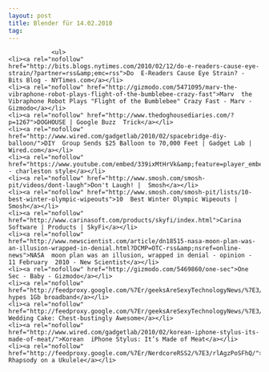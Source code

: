 ```yaml
---
layout: post
title: Blender für 14.02.2010
tag: 
---
```



                <ul>
    <li><a rel="nofollow" href="http://bits.blogs.nytimes.com/2010/02/12/do-e-readers-cause-eye-strain/?partner=rss&amp;emc=rss">Do  E-Readers Cause Eye Strain? - Bits Blog - NYTimes.com</a></li>
    <li><a rel="nofollow" href="http://gizmodo.com/5471095/marv-the-vibraphone-robot-plays-flight-of-the-bumblebee-crazy-fast">Marv  the Vibraphone Robot Plays "Flight of the Bumblebee" Crazy Fast - Marv -  Gizmodo</a></li>
    <li><a rel="nofollow" href="http://www.thedoghousediaries.com/?p=1267">DOGHOUSE | Google Buzz  Trick</a></li>
    <li><a rel="nofollow" href="http://www.wired.com/gadgetlab/2010/02/spacebridge-diy-balloon/">DIY  Group Sends $25 Balloon to 70,000 Feet | Gadget Lab | Wired.com</a></li>
    <li><a rel="nofollow" href="https://www.youtube.com/embed/339ixMtHrVk&amp;feature=player_embedded">YouTube  - charleston style</a></li>
    <li><a rel="nofollow" href="http://www.smosh.com/smosh-pit/videos/dont-laugh">Don't Laugh! |  Smosh</a></li>
    <li><a rel="nofollow" href="http://www.smosh.com/smosh-pit/lists/10-best-winter-olympic-wipeouts">10  Best Winter Olympic Wipeouts | Smosh</a></li>
    <li><a rel="nofollow" href="http://www.carinasoft.com/products/skyfi/index.html">Carina  Software | Products | SkyFi</a></li>
    <li><a rel="nofollow" href="http://www.newscientist.com/article/dn18515-nasa-moon-plan-was-an-illusion-wrapped-in-denial.html?DCMP=OTC-rss&amp;nsref=online-news">NASA  moon plan was an illusion, wrapped in denial - opinion - 11 February  2010 - New Scientist</a></li>
    <li><a rel="nofollow" href="http://gizmodo.com/5469860/one-sec">One Sec - Baby - Gizmodo</a></li>
    <li><a rel="nofollow" href="http://feedproxy.google.com/%7Er/geeksAreSexyTechnologyNews/%7E3/L023u3i94mk/">Google  hypes 1Gb broadband</a></li>
    <li><a rel="nofollow" href="http://feedproxy.google.com/%7Er/geeksAreSexyTechnologyNews/%7E3/a7fvF4QtG8A/">“Alien”  Wedding Cake: Chest-bustingly Awesome</a></li>
    <li><a rel="nofollow" href="http://www.wired.com/gadgetlab/2010/02/korean-iphone-stylus-its-made-of-meat/">Korean  iPhone Stylus: It’s Made of Meat</a></li>
    <li><a rel="nofollow" href="http://feedproxy.google.com/%7Er/NerdcoreRSS2/%7E3/rlAgzPoSFhQ/">Bohemian  Rhapsody on a Ukulele</a></li>
</ul>
            
